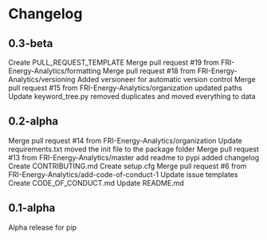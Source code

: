 # Changelog

## 0.3-beta

Create PULL_REQUEST_TEMPLATE
Merge pull request #19 from FRI-Energy-Analytics/formatting
Merge pull request #18 from FRI-Energy-Analytics/versioning
Added versioneer for automatic version control
Merge pull request #15 from FRI-Energy-Analytics/organization
updated paths
Update keyword_tree.py
removed duplicates and moved everything to data

## 0.2-alpha

Merge pull request #14 from FRI-Energy-Analytics/organization
Update requirements.txt
moved the init file to the package folder
Merge pull request #13 from FRI-Energy-Analytics/master
add readme to pypi
added changelog
Create CONTRIBUTING.md
Create setup.cfg
Merge pull request #6 from FRI-Energy-Analytics/add-code-of-conduct-1
Update issue templates
Create CODE_OF_CONDUCT.md
Update README.md

## 0.1-alpha

Alpha release for pip
